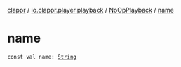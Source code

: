 [clappr](../../index.md) / [io.clappr.player.playback](../index.md) / [NoOpPlayback](index.md) / [name](./name.md)

# name

`const val name: `[`String`](https://kotlinlang.org/api/latest/jvm/stdlib/kotlin/-string/index.html)